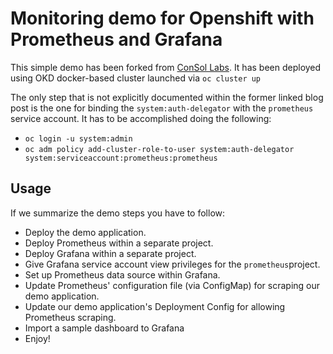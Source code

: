 # Monitoring demo for Openshift with Prometheus and Grafana

This simple demo has been forked from [ConSol Labs](https://labs.consol.de/development/2018/01/19/openshift_application_monitoring.html).
It has been deployed using OKD docker-based cluster launched via ``oc cluster up``

The only step that is not explicitly documented within the former linked blog post is the one for binding the ``system:auth-delegator`` with the ``prometheus`` service account. It has to be accomplished doing the following:

* ``oc login -u system:admin``
* ``oc adm policy add-cluster-role-to-user system:auth-delegator system:serviceaccount:prometheus:prometheus``

## Usage

If we summarize the demo steps you have to follow:

* Deploy the demo application.
* Deploy Prometheus within a separate project.
* Deploy Grafana within a separate project.
* Give Grafana service account view privileges for the ``prometheus``project.
* Set up Prometheus data source within Grafana.
* Update Prometheus' configuration file (via ConfigMap) for scraping our demo application.
* Update our demo application's Deployment Config for allowing Prometheus scraping.
* Import a sample dashboard to Grafana
* Enjoy!
